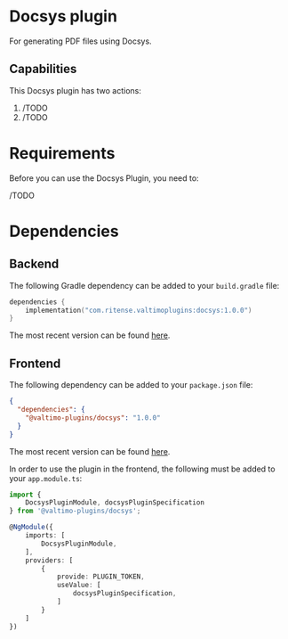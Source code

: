 # Docsys plugin

For generating PDF files using Docsys.

## Capabilities

This Docsys plugin has two actions:

1. /TODO
2. /TODO

# Requirements

Before you can use the Docsys Plugin, you need to:

/TODO

# Dependencies

## Backend

The following Gradle dependency can be added to your `build.gradle` file:

```kotlin
dependencies {
    implementation("com.ritense.valtimoplugins:docsys:1.0.0")
}
```

The most recent version can be found [here](https://mvnrepository.com/artifact/com.ritense.valtimoplugins/docsys).

## Frontend

The following dependency can be added to your `package.json` file:

```json
{
  "dependencies": {
    "@valtimo-plugins/docsys": "1.0.0"
  }
}
```

The most recent version can be found [here](https://www.npmjs.com/package/@valtimo-plugins/slack?activeTab=versions).

In order to use the plugin in the frontend, the following must be added to your `app.module.ts`:

```typescript
import {
    DocsysPluginModule, docsysPluginSpecification
} from '@valtimo-plugins/docsys';

@NgModule({
    imports: [
        DocsysPluginModule,
    ],
    providers: [
        {
            provide: PLUGIN_TOKEN,
            useValue: [
                docsysPluginSpecification,
            ]
        }
    ]
})
```

